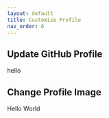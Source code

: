 ```yaml
---
layout: default
title: Customize Profile
nav_order: 6
---
```



## Update GitHub Profile

hello

## Change Profile Image

Hello World
